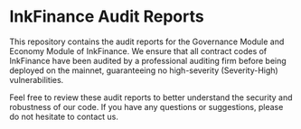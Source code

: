 # InkFinance Audit Reports

This repository contains the audit reports for the Governance Module and Economy Module of InkFinance. We ensure that all contract codes of InkFinance have been audited by a professional auditing firm before being deployed on the mainnet, guaranteeing no high-severity (Severity-High) vulnerabilities.

Feel free to review these audit reports to better understand the security and robustness of our code. If you have any questions or suggestions, please do not hesitate to contact us.
